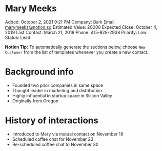 # Mary Meeks

Added: October 2, 2021 9:21 PM
Company: Bark
Email: marymeeks@notion.so
Estimated Value: 20000
Expected Close: October 4, 2019
Last Contact: March 21, 2018
Phone: 415-928-2938
Priority: Low
Status: Lead

**Notion Tip:** To automatically generate the sections below, choose `New Customer` from the list of templates whenever you create a new contact.

# Background info

- Founded two prior companies in same space
- Thought leader in marketing and distribution
- Highly influential in startup space in Silicon Valley
- Originally from Oregon

# History of interactions

- Introduced to Mary via mutual contact on November 18
- Scheduled coffee chat for November 23
- Re-scheduled coffee chat to November 30